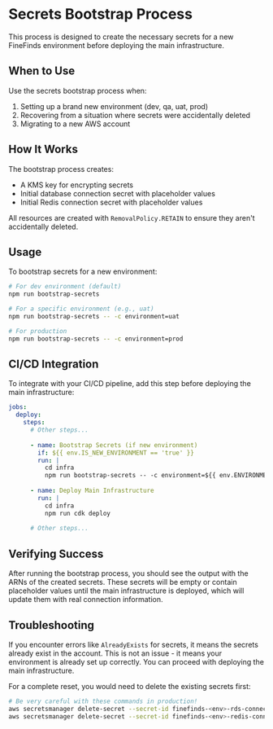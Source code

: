 # Secrets Bootstrap Process

This process is designed to create the necessary secrets for a new FineFinds environment before deploying the main infrastructure.

## When to Use

Use the secrets bootstrap process when:

1. Setting up a brand new environment (dev, qa, uat, prod)
2. Recovering from a situation where secrets were accidentally deleted
3. Migrating to a new AWS account

## How It Works

The bootstrap process creates:

- A KMS key for encrypting secrets
- Initial database connection secret with placeholder values
- Initial Redis connection secret with placeholder values

All resources are created with `RemovalPolicy.RETAIN` to ensure they aren't accidentally deleted.

## Usage

To bootstrap secrets for a new environment:

```bash
# For dev environment (default)
npm run bootstrap-secrets

# For a specific environment (e.g., uat)
npm run bootstrap-secrets -- -c environment=uat

# For production
npm run bootstrap-secrets -- -c environment=prod
```

## CI/CD Integration

To integrate with your CI/CD pipeline, add this step before deploying the main infrastructure:

```yaml
jobs:
  deploy:
    steps:
      # Other steps...
      
      - name: Bootstrap Secrets (if new environment)
        if: ${{ env.IS_NEW_ENVIRONMENT == 'true' }}
        run: |
          cd infra
          npm run bootstrap-secrets -- -c environment=${{ env.ENVIRONMENT }}
      
      - name: Deploy Main Infrastructure
        run: |
          cd infra
          npm run cdk deploy
      
      # Other steps...
```

## Verifying Success

After running the bootstrap process, you should see the output with the ARNs of the created secrets. These secrets will be empty or contain placeholder values until the main infrastructure is deployed, which will update them with real connection information.

## Troubleshooting

If you encounter errors like `AlreadyExists` for secrets, it means the secrets already exist in the account. This is not an issue - it means your environment is already set up correctly. You can proceed with deploying the main infrastructure.

For a complete reset, you would need to delete the existing secrets first:

```bash
# Be very careful with these commands in production!
aws secretsmanager delete-secret --secret-id finefinds-<env>-rds-connection --force-delete-without-recovery
aws secretsmanager delete-secret --secret-id finefinds-<env>-redis-connection --force-delete-without-recovery
```